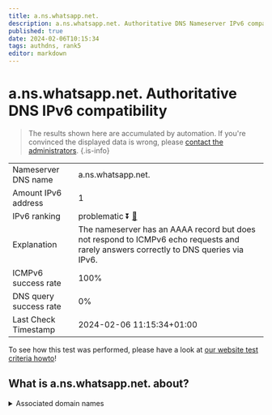 ```yaml
---
title: a.ns.whatsapp.net.
description: a.ns.whatsapp.net. Authoritative DNS Nameserver IPv6 compatibility
published: true
date: 2024-02-06T10:15:34
tags: authdns, rank5
editor: markdown
---
```


# a.ns.whatsapp.net. Authoritative DNS IPv6 compatibility

> The results shown here are accumulated by automation. If you're convinced the displayed data is wrong, please [contact the administrators](/howto/chat). 
{.is-info}




|   |   |
| - | - |
| Nameserver DNS name | a.ns.whatsapp.net.
| Amount IPv6 address | 1
| IPv6 ranking | problematic :arrow_double_down: [🔗](/howto/ranking) |
| Explanation | The nameserver has an AAAA record but does not respond to ICMPv6 echo requests and rarely answers correctly to DNS queries via IPv6. |
| ICMPv6 success rate | 100%|
| DNS query success rate | 0% |
| Last Check Timestamp | 2024-02-06 11:15:34+01:00 |

To see how this test was performed, please have a look at [our website test criteria howto](/howto/testcriteria/authdns)!


## What is a.ns.whatsapp.net. about?






<details>
<summary>Associated domain names</summary>

www.whatsapp.com

</details>
